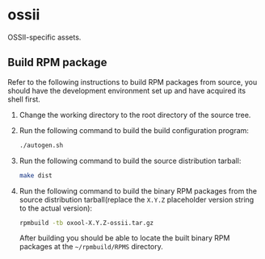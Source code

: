# ossii

OSSII-specific assets.

## Build RPM package

Refer to the following instructions to build RPM packages from source, you should have the development environment set up and have acquired its shell first.

1. Change the working directory to the root directory of the source tree.
1. Run the following command to build the build configuration program:

    ```bash
    ./autogen.sh
    ```

1. Run the following command to build the source distribution tarball:

    ```bash
    make dist
    ```

1. Run the following command to build the binary RPM packages from the source distribution tarball(replace the `X.Y.Z` placeholder version string to the actual version):

    ```bash
    rpmbuild -tb oxool-X.Y.Z-ossii.tar.gz
    ```

   After building you should be able to locate the built binary RPM packages at the `~/rpmbuild/RPMS` directory.
